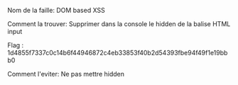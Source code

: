 Nom de la faille:
DOM based XSS

Comment la trouver:
Supprimer dans la console le hidden de la balise HTML input

Flag : 1d4855f7337c0c14b6f44946872c4eb33853f40b2d54393fbe94f49f1e19bbb0

Comment l'eviter:
Ne pas mettre hidden